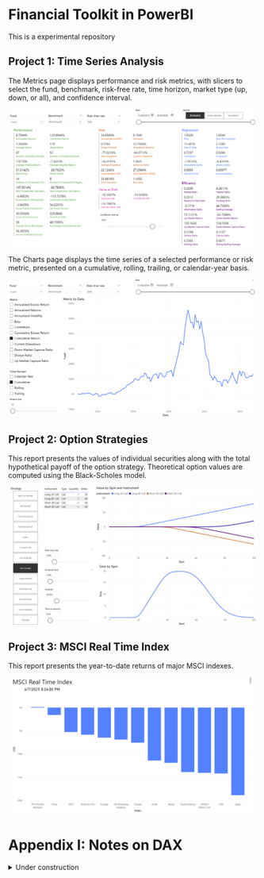# Financial Toolkit in PowerBI

This is a experimental repository

## Project 1: Time Series Analysis

The Metrics page displays performance and risk metrics, with slicers to select the fund, benchmark, risk-free rate, time horizon, market type (up, down, or all), and confidence interval.

<img src="images/ftk_metrics.png" alt="Metrics" width="500" />

The Charts page displays the time series of a selected performance or risk metric, presented on a cumulative, rolling, trailing, or calendar-year basis.

<img src="images/ftk_charts.png" alt="Charts" width="500" />

## Project 2: Option Strategies

This report presents the values of individual securities along with the total hypothetical payoff of the option strategy. Theoretical option values are computed using the Black-Scholes model.

<img src="images/options.png" alt="Option Strategies" width="500" />

## Project 3: MSCI Real Time Index

This report presents the year-to-date returns of major MSCI indexes.

<img src="images/msci.png" alt="MSCI Real Time Index" width="500" />

# Appendix I: Notes on DAX
<details>
    <summary>Under construction</summary>
[The Definitive Guide to DAX – 2nd Edition](https://www.sqlbi.com/books/the-definitive-guide-to-dax-2nd-edition/companion/)

## Chapter 1: DAX

## Chapter 2: DAX

## Chapter 3: Basic Table Functions

## Chapter 4: Evaluation Context

## Chapter 5: CALCULATE and CALCULATETABLE

## Chapter 6: Variables
`VAR` is actually a constant

## Chapter 8: Time Intelligence

## Chapter 9: Calculation Groups

> [!WARNING]  
> The calculation group column slicer applies to all visuals on the page by default. Disable this default behaviour using Edit Interaction.
</details>